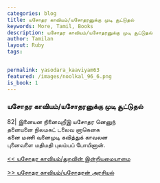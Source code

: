```yaml
---  
categories: blog  
title: யசோதர காவியம்/யசோதரனுக்கு முடி சூட்டுதல்
keywords: More, Tamil, Books  
description: யசோதர காவியம்/யசோதரனுக்கு முடி சூட்டுதல்
author: Tamilan  
layout: Ruby  
tags:     


permalink: yasodara_kaaviyam63  
featured: /images/noolkal_96_6.png  
is_book: 1
---  
```



### யசோதர காவியம்/யசோதரனுக்கு முடி சூட்டுதல்

82| இனையன நினைவுறீஇ யசோதர னெனுந்  
தனையனை நிலமகட் டலைவ னாகெனக  
கனை மணி வனைமுடி கவித்துக் காவலன  
புனைவளை மதிமதி புலம்பப் போயினான்.

[<< யசோதர காவியம்/துறவின் இன்றியமையாமை](yasodara_kaaviyam62)  
  
[>> யசோதர காவியம்/யசோதரன் அரசியல்](yasodara_kaaviyam64)


